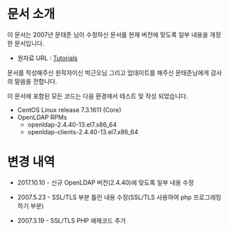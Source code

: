 # 문서 소개

이 문서는 2007년 문태준 님이 수정하신 문서를 현재 버전에 맞도록 일부 내용을 개정한 문서입니다.

* 원자료 URL : [Tutorials](http://database.sarang.net/?criteria=ldap&subcrit=tutorials )

문서를 작성해주신 원작자이신 박근오님 그리고 업데이트를 해주신 문태준님에게 감사의 말씀을 전합니다.

이 문서에 포함된 모든 코드는 다음 환경에서 테스트 및 작성 되었습니다.

* CentOS Linux release 7.3.1611 \(Core\)
* OpenLDAP RPMs
  * openldap-2.4.40-13.el7.x86\_64
  * openldap-clients-2.4.40-13.el7.x86\_64

# 변경 내역

* 2017.10.10 -  신규 OpenLDAP 버전\(2.4.40\)에 맞도록 일부 내용 수정

* 2007.5.23 - SSL/TLS 부분 틀린 내용 수정\(SSL/TLS 사용하여 php 프로그래밍 하기 부분\)

* 2007.3.19 -  SSL/TLS PHP 예제코드 추가





